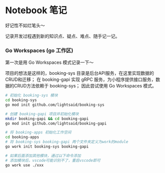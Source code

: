 # Notebook 笔记

好记性不如烂笔头～

记录开发过程遇到新的知识点、疑点、难点、随手记一记。

### Go Workspaces (go 工作区)

第一次是用 Go Workspaces 模式记录一下～

项目的想法是这样的，booking-sys 目录是后台API服务，在这里实现数据的CRUD和迁移；
在 booking-gapi 实现 gRPC 服务，为小程序提供接口服务，数据的CRUD方法依赖于 booking-sys；
因此尝试使用  Go Workspaces 模式。

``` bash
# 初始化 booking-sys 模块
cd booking-sys 
go mod init github.com/lightsaid/booking-sys

# 创建 booking-gapi 项目并初始化模块
mkdir booking-gapi && cd booking-gapi
go mod init github.com/lightsaid/booking-gapi

# 将 booking-apps 初始化工作空间
cd booking-apps
# 将 booking-sys booking-gapi 两个文件夹定义为work的module
go work init booking-sys booking-gapi

# 如果后面添加其他模块，通过以下命令添加
# 添加模块后，vscode可能识别不了，重启vscode即可
go work use ./xxx

```


